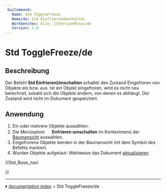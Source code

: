 ```yaml
---
 GuiCommand:
   Name: Std ToggleFreeze
   Name/de: Std EinfrierenUmschalten
   Workbenches: Alle, {{VersionMinus/de
   Version: 1.0
---
```


# Std ToggleFreeze/de



## Beschreibung

Der Befehl **Std EinfrierenUmschalten** schaltet den Zustand Eingefroren von Objekte ein bzw. aus. Ist ein Objekt eingefroren, wird es nicht neu berechnet, sobald sich die Objekte ändern, von denen es abhängt. Der Zustand wird nicht im Dokument gespeichert.



## Anwendung

1.  Ein oder mehrere Objekte auswählen.
2.  Die Menüoption **<img src="images/Std_ToggleFreeze.svg" width=16px> Enfrieren umschalten** im Kontextmenü der [Baumansicht](Tree_view/de.md) auswählen.
3.  Eingefrorene Objekte werden in der Baumansicht mit dem Symbol des Befehls markiert.
4.  Wurden Objekte aufgetaut: Wahlweise das Dokument [aktualisieren](Std_Refresh/de.md).





{{Std_Base_navi

}}



---
⏵ [documentation index](../README.md) > Std ToggleFreeze/de

